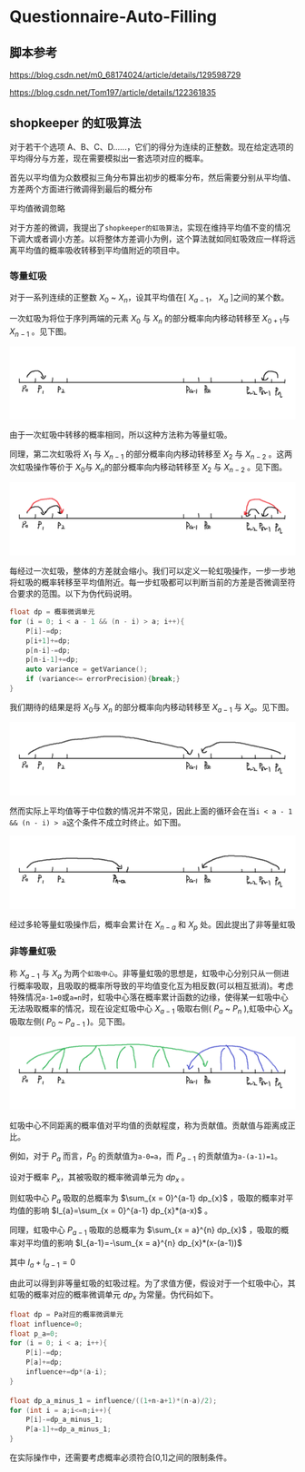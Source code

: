 # Questionnaire-Auto-Filling

## 脚本参考

https://blog.csdn.net/m0_68174024/article/details/129598729

https://blog.csdn.net/Tom197/article/details/122361835

## shopkeeper 的虹吸算法

对于若干个选项 A、B、C、D......，它们的得分为连续的正整数。现在给定选项的平均得分与方差，现在需要模拟出一套选项对应的概率。

首先以平均值为众数模拟三角分布算出初步的概率分布，然后需要分别从平均值、方差两个方面进行微调得到最后的概分布

平均值微调忽略

对于方差的微调，我提出了`shopkeeper的虹吸算法`，实现在维持平均值不变的情况下调大或者调小方差。以将整体方差调小为例，这个算法就如同虹吸效应一样将远离平均值的概率吸收转移到平均值附近的项目中。

### 等量虹吸

对于一系列连续的正整数 $X_{0}$ ~ $X_{n}$，设其平均值在[ $X_{a-1}$， $X_{a}$ ]之间的某个数。

一次虹吸为将位于序列两端的元素 $X_{0}$ 与 $X_{n}$ 的部分概率向内移动转移至 $X_{0+1}$与 $X_{n-1}$ 。见下图。

![第一次虹吸](./images/1st_step.png)

由于一次虹吸中转移的概率相同，所以这种方法称为等量虹吸。

同理，第二次虹吸将 $X_{1}$ 与 $X_{n-1}$ 的部分概率向内移动转移至 $X_{2}$ 与 $X_{n-2}$ 。这两次虹吸操作等价于 $X_{0}$与 $X_{n}$的部分概率向内移动转移至 $X_{2}$ 与 $X_{n-2}$ 。见下图。

![第二次虹吸](./images/2rd_step.png)

每经过一次虹吸，整体的方差就会缩小。我们可以定义一轮虹吸操作，一步一步地将虹吸的概率转移至平均值附近。每一步虹吸都可以判断当前的方差是否微调至符合要求的范围。以下为伪代码说明。

```c++
float dp = 概率微调单元
for (i = 0; i < a - 1 && (n - i) > a; i++){
    P[i]-=dp;
    p[i+1]+=dp;
    p[n-i]-=dp;
    p[n-i-1]+=dp;
    auto variance = getVariance();
    if (variance<= errorPrecision){break;}
}
```

我们期待的结果是将 $X_{0}$与 $X_{n}$ 的部分概率向内移动转移至 $X_{a-1}$ 与 $X_{a}$。见下图。

![一轮虹吸](./images/1st_round.png)

然而实际上平均值等于中位数的情况并不常见，因此上面的循环会在当`i < a - 1 && (n - i) > a`这个条件不成立时终止。如下图。

![一轮虹吸的真实情况](./images/1st_round_true.png)

经过多轮等量虹吸操作后，概率会累计在 $X_{n-a}$ 和 $X_{p}$ 处。因此提出了非等量虹吸

### 非等量虹吸

称 $X_{a-1}$ 与 $X_{a}$ 为两个`虹吸中心`。非等量虹吸的思想是，虹吸中心分别只从一侧进行概率吸取，且吸取的概率所导致的平均值变化互为相反数(可以相互抵消)。考虑特殊情况`a-1=0`或`a=n`时，虹吸中心落在概率累计函数的边缘，使得某一虹吸中心无法吸取概率的情况，现在设定虹吸中心 $X_{a-1}$ 吸取右侧( $P_{a}$ ~ $P_{n}$ ),虹吸中心 $X_{a}$ 吸取左侧( $P_{0}$ ~ $P_{a-1}$ )。见下图。

![非等量虹吸](./images/unequal.png)

虹吸中心不同距离的概率值对平均值的贡献程度，称为贡献值。贡献值与距离成正比。

例如，对于 $P_{a}$ 而言，$P_{0}$ 的贡献值为`a-0=a`，而 $P_{a-1}$ 的贡献值为`a-(a-1)=1`。

设对于概率 $P_{x}$，其被吸取的概率微调单元为 $dp_{x}$ 。

则虹吸中心 $P_{a}$ 吸取的总概率为 $\sum_{x = 0}^{a-1} dp_{x}$ ，吸取的概率对平均值的影响 $I_{a}=\sum_{x = 0}^{a-1} dp_{x}*(a-x)$ 。

同理，虹吸中心 $P_{a-1}$ 吸取的总概率为 $\sum_{x = a}^{n} dp_{x}$ ，吸取的概率对平均值的影响 $I_{a-1}=-\sum_{x = a}^{n} dp_{x}*(x-(a-1))$

其中 $I_{a}+I_{a-1}=0$

由此可以得到非等量虹吸的虹吸过程。为了求值方便，假设对于一个虹吸中心，其虹吸的概率对应的概率微调单元 $dp_{x}$ 为常量。伪代码如下。

```cpp
float dp = Pa对应的概率微调单元
float influence=0;
float p_a=0;
for (i = 0; i < a; i++){
    P[i]-=dp;
    P[a]+=dp;
    influence+=dp*(a-i);
}

float dp_a_minus_1 = influence/((1+n-a+1)*(n-a)/2);
for (int i = a;i<=n;i++){
    P[i]-=dp_a_minus_1;
    P[a-1]+=dp_a_minus_1;
}
```

在实际操作中，还需要考虑概率必须符合[0,1]之间的限制条件。
